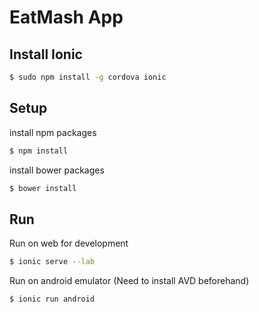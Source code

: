 # EatMash App

## Install Ionic
```bash
$ sudo npm install -g cordova ionic
```

## Setup
install npm packages
```bash
$ npm install
```
install bower packages
```bash
$ bower install
```

## Run
Run on web for development
```bash
$ ionic serve --lab
```
Run on android emulator (Need to install AVD beforehand)
```bash
$ ionic run android
```
